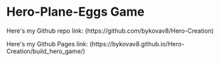 <html lang="en">
<head>
    <meta charset="UTF-8">
    <meta http-equiv="X-UA-Compatible" content="IE=edge">
    <meta name="viewport" content="width=device-width, initial-scale=1.0">
</head>
<body>
    <h1>Hero-Plane-Eggs Game</h1>
    <p>Here's my Github repo link: (https://github.com/bykovav8/Hero-Creation)</p>
    <p>Here's my Github Pages link: (https://bykovav8.github.io/Hero-Creation/build_hero_game/)</p>
</body>
</html>

